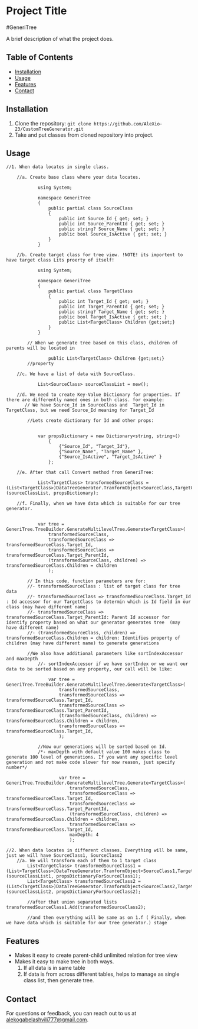 # Project Title

  #GeneriTree

A brief description of what the project does.

## Table of Contents

- [Installation](#installation)
- [Usage](#usage)
- [Features](#features)
- [Contact](#contact)

## Installation

1. Clone the repository: `git clone https://github.com/AleXio-23/CustomTreeGenerator.git`
2. Take and put classes from cloned repository into project.


## Usage

    //1. When data locates in single class.
    
        //a. Create base class where your data locates.
             
                using System; 

                namespace GeneriTree
                {
                    public partial class SourceClass
                    { 
                        public int Source_Id { get; set; } 
                        public int Source_ParentId { get; set; } 
                        public string? Source_Name { get; set; } 
                        public bool Source_IsActive { get; set; } 
                    }
                }
        
        //b. Create target class for tree view. !NOTE! its importent to have target class Lits proerty of itself!
            
                using System; 

                namespace GeneriTree
                {
                    public partial class TargetClass
                    { 
                        public int Target_Id { get; set; } 
                        public int Target_ParentId { get; set; } 
                        public string? Target_Name { get; set; } 
                        public bool Target_IsActive { get; set; } 
                        public List<TargetClass> Children {get;set;}
                    }
                } 

            // When we generate tree based on this class, children of parents will be located in 
              
                    public List<TargetClass> Children {get;set;}
            //property

        //c. We have a list of data with SourceClass.
             
                List<SourceClass> sourceClassList = new();

        //d. We need to create Key-Value Dictionary for properties. If there are differently named ones in both class. for example:
           // We have Source_Id in SourceClass and  Target_Id in TargetClass, but we need Source_Id meaning for Target_Id

            //Lets create dictionary for Id and other props:

          
                var propsDictionary = new Dictionary<string, string>()
                    {
                        {"Source_Id", "Target_Id"},
                        {"Source_Name", "Target_Name" },
                        {"Source_IsActive", "Target_IsActive" }
                    };

        //e. After that call Convert method from GeneriTree:
           
                List<TargetClass> transformedSourceClass = (List<TargetClass>)DataTreeGenerator.TranformObject<SourceClass,TargetClass>(sourceClassList, propsDictionary);

        //f. Finally, when we have data which is suitable for our tree generator.

        
                var tree = GeneriTree.TreeBuilder.GenerateMultilevelTree.Generate<TargetClass>(
                    transformedSourceClass,
                    transformedSourceClass => transformedSourceClass.Target_Id,
                    transformedSourceClass => transformedSourceClass.Target_ParentId,
                    (transformedSourceClass, children) => transformedSourceClass.Children = children
                    );

            // In this code, function parameters are for:
            //- transformedSourceClass : list of target class for tree data
            //- transformedSourceClass => transformedSourceClass.Target_Id : Id accessor for our TargetClass to determin which is Id field in our class (may have different name)
            //- transformedSourceClass => transformedSourceClass.Target_ParentId: Parent Id accessor for identify property based on what our generator generates tree  (may have different name)
            //- (transformedSourceClass, children) => transformedSourceClass.Children = children: Identifies property of children (may have different name) to generate generations

            //We also have additional parameters like sortIndexAccessor and maxDepth
                //- sortIndexAccessor if we have sortIndex or we want our data to be sorted based on any property, our call will be like:
               
                    var tree = GeneriTree.TreeBuilder.GenerateMultilevelTree.Generate<TargetClass>(
                        transformedSourceClass,
                        transformedSourceClass => transformedSourceClass.Target_Id,
                        transformedSourceClass => transformedSourceClass.Target_ParentId,
                        (transformedSourceClass, children) => transformedSourceClass.Children = children,
                        transformedSourceClass => transformedSourceClass.Target_Id,
                        );
              
                //Now our generations will be sorted based on Id.
                /*- maxDepth with default value 100 makes class to generate 100 level of generations. If you want any specific level generation and not make code slower for now reason, just specify number*/
                    
                        var tree = GeneriTree.TreeBuilder.GenerateMultilevelTree.Generate<TargetClass>(
                            transformedSourceClass,
                            transformedSourceClass => transformedSourceClass.Target_Id,
                            transformedSourceClass => transformedSourceClass.Target_ParentId,
                            (transformedSourceClass, children) => transformedSourceClass.Children = children,
                            transformedSourceClass => transformedSourceClass.Target_Id,
                            maxDepth: 4
                            );
                    
    //2. When data locates in different classes. Everything will be same, just we will have SourceClass1, SourceClass2
        //a. We will transform each of them to 1 target class
            List<TargetClass> transformedSourceClass1 = (List<TargetClass>)DataTreeGenerator.TranformObject<SourceClass1,TargetClass>(sourceClassList1, propsDictionaryForSourceClass1);
            List<TargetClass> transformedSourceClass2 = (List<TargetClass>)DataTreeGenerator.TranformObject<SourceClass2,TargetClass>(sourceClassList2, propsDictionaryForSourceClass2);

            //after that union separated lists transformedSourceClass1.Add(transformedSourceClass2);

            //and then everything will be same as on 1.f ( Finally, when we have data which is suitable for our tree generator.) stage


## Features

- Makes it easy to create parent-child unlimited relation for tree view
- Makes it easy to make tree in both ways.
    1. If all data is in same table
    2. If data is from across different tables, helps to manage as single class list, then generate tree.

 

## Contact

For questions or feedback, you can reach out to us at [alekogabelashvili777@gmail.com](mailto:email@alekogabelashvili777@gmail.com).